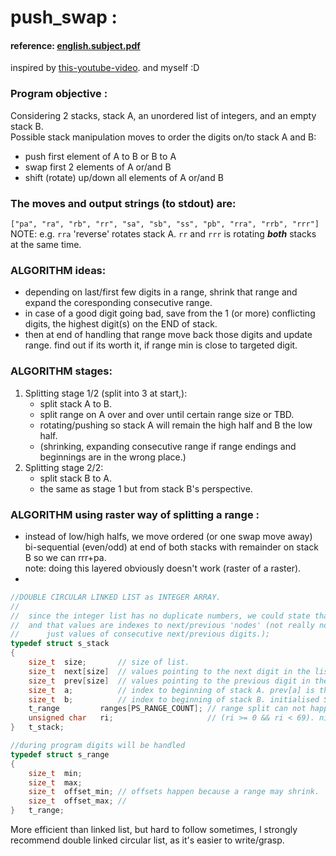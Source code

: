 # push_swap :
#### reference: [english.subject.pdf](https://cdn.intra.42.fr/pdf/pdf/128392/en.subject.pdf)

inspired by [this-youtube-video](https://www.youtube.com/watch?v=2aMrmWOgLvU). and myself :D

### Program objective :
Considering 2 stacks, stack A, an unordered list of integers, and an empty stack B.\
Possible stack manipulation moves to order the digits on/to stack A and B:
- push first element 
	of A to B or B to A
- swap first 2 elements
	of A or/and B
- shift (rotate) up/down all elements
	of A or/and B
### The moves and output strings (to stdout) are: 
`["pa", "ra", "rb", "rr", "sa", "sb", "ss", "pb", "rra", "rrb", "rrr"]`\
NOTE: e.g. `rra` 'reverse' rotates stack A. `rr` and `rrr` is rotating ***both*** stacks at the same time.

### ALGORITHM ideas:

- depending on last/first few digits in a range, shrink that range and expand the coresponding consecutive range.
- in case of a good digit going bad, save from the 1 (or more) conflicting digits,
	the highest digit(s) on the END of stack.
- then at end of handling that range move back those digits and update range. find out if its worth it, if range min is close to targeted digit.

### ALGORITHM stages:
1. Splitting stage 1/2 (split into 3 at start,):
   - split stack A to B.
   - split range on A over and over until certain range size or TBD. 
   - rotating/pushing so stack A will remain the high half and B the low half.
   - (shrinking, expanding consecutive range if range endings and beginnings are in the wrong place.)
2. Splitting stage 2/2:
   - split stack B to A.
   - the same as stage 1 but from stack B's perspective. 

### ALGORITHM using raster way of splitting a range :
- instead of low/high halfs, we move ordered (or one swap move away) bi-sequential (even/odd) at end of both stacks with remainder on stack B so we can rrr+pa.\
  note: doing this layered obviously doesn't work (raster of a raster).
- 


```C
//DOUBLE CIRCULAR LINKED LIST as INTEGER ARRAY.
//
//	since the integer list has no duplicate numbers, we could state that indexes are values.
//	and that values are indexes to next/previous 'nodes' (not really nodes,
//		just values of consecutive next/previous digits.);
typedef struct s_stack
{
	size_t	size;		// size of list.
	size_t	next[size]	// values pointing to the next digit in the list;
	size_t	prev[size]	// values pointing to the previous digit in the list;
	size_t	a;			// index to beginning of stack A. prev[a] is the last item in stack A.
	size_t	b;			// index to beginning of stack B. initialised SIZE_MAX since it's empty.
	t_range			ranges[PS_RANGE_COUNT]; // range split can not happen more than 68 times
	unsigned char	ri;						// (ri >= 0 && ri < 69). nice
}	t_stack;

//during program digits will be handled
typedef struct s_range
{
	size_t	min;
	size_t	max;
	size_t	offset_min;	// offsets happen because a range may shrink.
	size_t	offset_max;	// 
}	t_range;

```

More efficient than linked list, but hard to follow sometimes, I strongly recommend double linked circular list, as it's easier to write/grasp.

